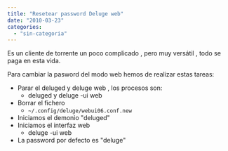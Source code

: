 ```yaml
---
title: "Resetear password Deluge web"
date: "2010-03-23"
categories: 
  - "sin-categoria"
---
```


Es un cliente de torrente un poco complicado , pero muy versátil , todo se paga en esta vida.

Para cambiar la pasword del modo web hemos de realizar estas tareas:

- Parar el deluged y deluge web , los procesos son:
    - deluged y deluge -ui web
- Borrar el fichero
    - `~/.config/deluge/webui06.conf.new`
- Iniciamos el demonio "deluged"
- Iniciamos el interfaz web
    - deluge -ui web
- La password por defecto es "deluge"
